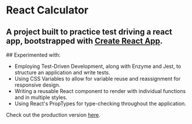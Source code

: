 # React Calculator

## A project built to practice test driving a react app, bootstrapped with [Create React App](https://github.com/facebook/create-react-app).

## Experimented with: 
- Employing Test-Driven Development, along with Enzyme and Jest, to structure an application and write tests.
- Using CSS Variables to allow for variable reuse and reassignment for responsive design.
- Writing a reusable React component to render with individual functions and in multiple styles.
- Using React's PropTypes for type-checking throughout the application.

Check out the production version [here]().